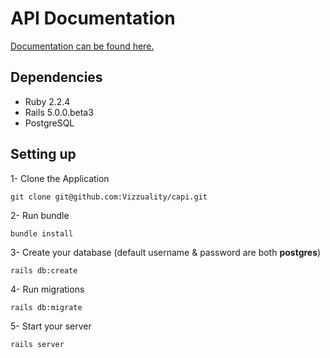 # API Documentation

[Documentation can be found here.](http://docs.careusa.apiary.io)


## Dependencies

* Ruby 2.2.4
* Rails 5.0.0.beta3
* PostgreSQL

## Setting up                     

1- Clone the Application

`git clone git@github.com:Vizzuality/capi.git`

2- Run bundle
 
`bundle install`

3- Create your database (default username & password are both **postgres**)
 
`rails db:create`

4- Run migrations

`rails db:migrate`

5- Start your server

`rails server`
